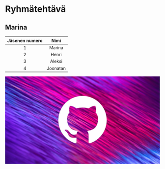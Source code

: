 # Ryhmätehtävä

## Marina
| Jäsenen numero | Nimi       | 
| :---:          | :---:      |
| 1              | Marina     |        
| 2              | Henri      |    
| 3              | Aleksi     | 	
| 4              | Joonatan   | 	

![picture](Marina-pic.jpg)


